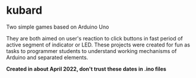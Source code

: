 # kubard
 Two simple games based on Arduino Uno
 
 They are both aimed on user's reaction to click buttons in fast period of active segment of indicator or LED. 
 These projects were created for fun as tasks to programmer students to understand working mechanisms of Arduino and separated elements.
 
 **Created in about April 2022, don't trust these dates in .ino files**
